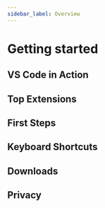 ```yaml
---
sidebar_label: Overview
---
```


# Getting started

## VS Code in Action


## Top Extensions


## First Steps


## Keyboard Shortcuts


## Downloads


## Privacy




